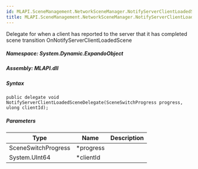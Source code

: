 ```yaml
---  
id: MLAPI.SceneManagement.NetworkSceneManager.NotifyServerClientLoadedSceneDelegate  
title: MLAPI.SceneManagement.NetworkSceneManager.NotifyServerClientLoadedSceneDelegate  
---
```


<div class="markdown level0 summary">

Delegate for when a client has reported to the server that it has
completed scene transition OnNotifyServerClientLoadedScene

</div>

<div class="markdown level0 conceptual">

</div>

##### **Namespace**: System.Dynamic.ExpandoObject

##### **Assembly**: MLAPI.dll

##### Syntax

    public delegate void NotifyServerClientLoadedSceneDelegate(SceneSwitchProgress progress, ulong clientId);

##### Parameters

| Type                | Name       | Description |
|---------------------|------------|-------------|
| SceneSwitchProgress | \*progress |             |
| System.UInt64       | \*clientId |             |

